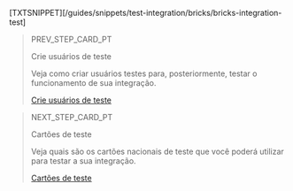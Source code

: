[TXTSNIPPET][/guides/snippets/test-integration/bricks/bricks-integration-test]

> PREV_STEP_CARD_PT
>
> Crie usuários de teste
>
> Veja como criar usuários testes para, posteriormente, testar o funcionamento de sua integração.
>
> [Crie usuários de teste](/developers/pt/docs/checkout-bricks/payment-brick/integration-test/create-test-users)

> NEXT_STEP_CARD_PT
>
> Cartões de teste
>
> Veja quais são os cartões nacionais de teste que você poderá utilizar para testar a sua integração.
>
> [Cartões de teste](/developers/pt/docs/checkout-bricks/payment-brick/integration-test/test-cards)